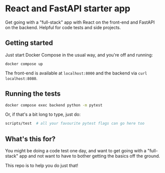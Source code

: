 # React and FastAPI starter app

Get going with a "full-stack" app with React on the front-end and FastAPI on the backend. Helpful for code tests and side projects.

## Getting started

Just start Docker Compose in the usual way, and you're off and running:

```
docker compose up
```

The front-end is available at `localhost:8000` and the backend via `curl localhost:8080`.

## Running the tests

```bash
docker compose exec backend python -m pytest
```

Or, if that's a bit long to type, just do:

```bash
scripts/test  # all your favourite pytest flags can go here too
```

## What's this for?

You might be doing a code test one day, and want to get going with a
"full-stack" app and not want to have to bother getting the basics off the
ground.

This repo is to help you do just that!
